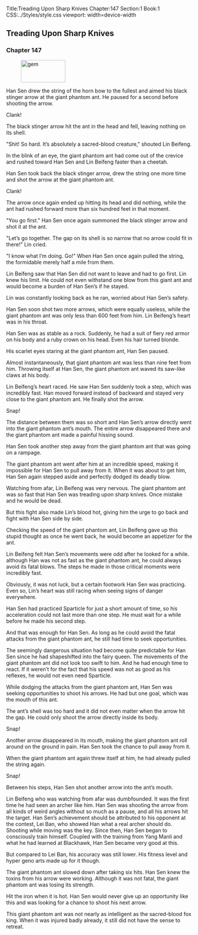 Title:Treading Upon Sharp Knives 
Chapter:147 
Section:1 
Book:1 
CSS:../Styles/style.css 
viewport: width=device-width
  
## Treading Upon Sharp Knives
### Chapter 147 
<figure>
	<img src="../Images/gem.gif" alt="gem" id="gem" width="120" height="60" />
</figure>
  

  
  Han Sen drew the string of the horn bow to the fullest and aimed his black stinger arrow at the giant phantom ant. He paused for a second before shooting the arrow.

Clank!

The black stinger arrow hit the ant in the head and fell, leaving nothing on its shell.

"Shit! So hard. It’s absolutely a sacred-blood creature," shouted Lin Beifeng.

In the blink of an eye, the giant phantom ant had come out of the crevice and rushed toward Han Sen and Lin Beifeng faster than a cheetah.

Han Sen took back the black stinger arrow, drew the string one more time and shot the arrow at the giant phantom ant.

Clank!

The arrow once again ended up hitting its head and did nothing, while the ant had rushed forward more than six hundred feet in that moment.

"You go first." Han Sen once again summoned the black stinger arrow and shot it at the ant.

"Let’s go together. The gap on its shell is so narrow that no arrow could fit in there!" Lin cried.

"I know what I’m doing. Go!" When Han Sen once again pulled the string, the formidable merely half a mile from them.

Lin Beifeng saw that Han Sen did not want to leave and had to go first. Lin knew his limit. He could not even withstand one blow from this giant ant and would become a burden of Han Sen’s if he stayed.

Lin was constantly looking back as he ran, worried about Han Sen’s safety.

Han Sen soon shot two more arrows, which were equally useless, while the giant phantom ant was only less than 600 feet from him. Lin Beifeng’s heart was in his throat.

Han Sen was as stable as a rock. Suddenly, he had a suit of fiery red armor on his body and a ruby crown on his head. Even his hair turned blonde.

His scarlet eyes staring at the giant phantom ant, Han Sen paused.

Almost instantaneously, that giant phantom ant was less than nine feet from him. Throwing itself at Han Sen, the giant phantom ant waved its saw-like claws at his body.

Lin Beifeng’s heart raced. He saw Han Sen suddenly took a step, which was incredibly fast. Han moved forward instead of backward and stayed very close to the giant phantom ant. He finally shot the arrow.

Snap!

The distance between them was so short and Han Sen’s arrow directly went into the giant phantom ant’s mouth. The entire arrow disappeared there and the giant phantom ant made a painful hissing sound.

Han Sen took another step away from the giant phantom ant that was going on a rampage.

The giant phantom ant went after him at an incredible speed, making it impossible for Han Sen to pull away from it. When it was about to get him, Han Sen again stepped aside and perfectly dodged its deadly blow.

Watching from afar, Lin Beifeng was very nervous. The giant phantom ant was so fast that Han Sen was treading upon sharp knives. Once mistake and he would be dead.

But this fight also made Lin’s blood hot, giving him the urge to go back and fight with Han Sen side by side.

Checking the speed of the giant phantom ant, Lin Beifeng gave up this stupid thought as once he went back, he would become an appetizer for the ant.

Lin Beifeng felt Han Sen’s movements were odd after he looked for a while. although Han was not as fast as the giant phantom ant, he could always avoid its fatal blows. The steps he made in those critical moments were incredibly fast.

Obviously, it was not luck, but a certain footwork Han Sen was practicing. Even so, Lin’s heart was still racing when seeing signs of danger everywhere.

Han Sen had practiced Sparticle for just a short amount of time, so his acceleration could not last more than one step. He must wait for a while before he made his second step.

And that was enough for Han Sen. As long as he could avoid the fatal attacks from the giant phantom ant, he still had time to seek opportunities.

The seemingly dangerous situation had become quite predictable for Han Sen since he had shapeshifted into the fairy queen. The movements of the giant phantom ant did not look too swift to him. And he had enough time to react. If it weren’t for the fact that his speed was not as good as his reflexes, he would not even need Sparticle.

While dodging the attacks from the giant phantom ant, Han Sen was seeking opportunities to shoot his arrows. He had but one goal, which was the mouth of this ant.

The ant’s shell was too hard and it did not even matter when the arrow hit the gap. He could only shoot the arrow directly inside its body.

Snap!

Another arrow disappeared in its mouth, making the giant phantom ant roll around on the ground in pain. Han Sen took the chance to pull away from it.

When the giant phantom ant again threw itself at him, he had already pulled the string again.

Snap!

Between his steps, Han Sen shot another arrow into the ant’s mouth.

Lin Beifeng who was watching from afar was dumbfounded. It was the first time he had seen an archer like him. Han Sen was shooting the arrow from all kinds of weird angles without so much as a pause, and all his arrows hit the target. Han Sen’s achievement should be attributed to his opponent at the contest, Lei Ban, who showed Han what a real archer should do. Shooting while moving was the key. Since then, Han Sen began to consciously train himself. Coupled with the training from Yang Manli and what he had learned at Blackhawk, Han Sen became very good at this.

But compared to Lei Ban, his accuracy was still lower. His fitness level and hyper geno arts made up for it though.

The giant phantom ant slowed down after taking six hits. Han Sen knew the toxins from his arrow were working. Although it was not fatal, the giant phantom ant was losing its strength.

Hit the iron when it is hot. Han Sen would never give up an opportunity like this and was looking for a chance to shoot his next arrow.

This giant phantom ant was not nearly as intelligent as the sacred-blood fox king. When it was injured badly already, it still did not have the sense to retreat.
